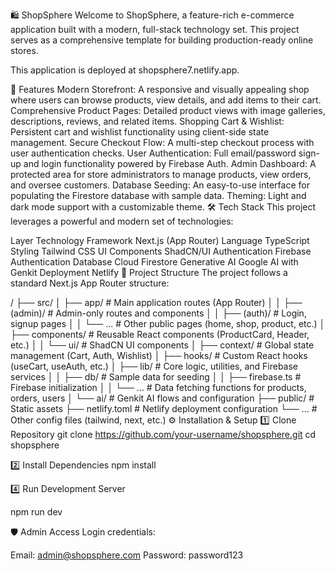 🛍️ ShopSphere
Welcome to ShopSphere, a feature-rich e-commerce application built with a modern, full-stack technology set. This project serves as a comprehensive template for building production-ready online stores.

This application is deployed at shopsphere7.netlify.app.

🚀 Features
Modern Storefront: A responsive and visually appealing shop where users can browse products, view details, and add items to their cart.
Comprehensive Product Pages: Detailed product views with image galleries, descriptions, reviews, and related items.
Shopping Cart & Wishlist: Persistent cart and wishlist functionality using client-side state management.
Secure Checkout Flow: A multi-step checkout process with user authentication checks.
User Authentication: Full email/password sign-up and login functionality powered by Firebase Auth.
Admin Dashboard: A protected area for store administrators to manage products, view orders, and oversee customers.
Database Seeding: An easy-to-use interface for populating the Firestore database with sample data.
Theming: Light and dark mode support with a customizable theme.
🛠️ Tech Stack
This project leverages a powerful and modern set of technologies:

Layer	Technology
Framework	Next.js (App Router)
Language	TypeScript
Styling	Tailwind CSS
UI Components	ShadCN/UI
Authentication	Firebase Authentication
Database	Cloud Firestore
Generative AI	Google AI with Genkit
Deployment	Netlify
📂 Project Structure
The project follows a standard Next.js App Router structure:

/
├── src/
│   ├── app/                # Main application routes (App Router)
│   │   ├── (admin)/        # Admin-only routes and components
│   │   ├── (auth)/         # Login, signup pages
│   │   └── ...             # Other public pages (home, shop, product, etc.)
│   ├── components/         # Reusable React components (ProductCard, Header, etc.)
│   │   └── ui/             # ShadCN UI components
│   ├── context/            # Global state management (Cart, Auth, Wishlist)
│   ├── hooks/              # Custom React hooks (useCart, useAuth, etc.)
│   ├── lib/                # Core logic, utilities, and Firebase services
│   │   ├── db/             # Sample data for seeding
│   │   ├── firebase.ts     # Firebase initialization
│   │   └── ...             # Data fetching functions for products, orders, users
│   └── ai/                 # Genkit AI flows and configuration
├── public/                 # Static assets
├── netlify.toml            # Netlify deployment configuration
└── ...                     # Other config files (tailwind, next, etc.)
⚙️ Installation & Setup
1️⃣ Clone Repository
git clone https://github.com/your-username/shopsphere.git
cd shopsphere


2️⃣ Install Dependencies
npm install

4️⃣ Run Development Server

npm run dev

🛡 Admin Access
Login credentials:

Email: admin@shopsphere.com
Password: password123